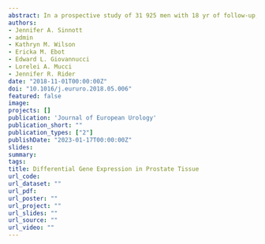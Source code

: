 ```yaml
---
abstract: In a prospective study of 31 925 men with 18 yr of follow-up, higher ejaculation frequency (EF) throughout adulthood was associated with lower rates of prostate cancer. To further explore this association, we evaluated whole transcriptome gene expression in the prostate tissue from study participants who developed prostate cancer between 1992 and 2004 (n = 157 tumor tissue, n = 85 adjacent normal). We tested for trends in gene expression according to the level of EF as self-reported in 1992 for ages 20–29 yr, 40–49 yr, and the year prior to the questionnaire, 1991. There were no associations between EF and gene expression in areas of tumor after accounting for multiple testing. In contrast, in the adjacent normal tissue, 409 genes and six pathways were differentially expressed at a false discovery rate ≤0.2 across categories of EF in 1991. These results suggest that ejaculation affects the expression of genes in the normal prostate tissue. The identified genes and pathways provide potential biological links between EF and prostate tumorigenesis.
authors:
- Jennifer A. Sinnott
- admin
- Kathryn M. Wilson
- Ericka M. Ebot
- Edward L. Giovannucci
- Lorelei A. Mucci
- Jennifer R. Rider
date: "2018-11-01T00:00:00Z"
doi: "10.1016/j.eururo.2018.05.006"
featured: false
image:
projects: []
publication: 'Journal of European Urology'
publication_short: ""
publication_types: ["2"]
publishDate: "2023-01-17T00:00:00Z"
slides: 
summary: 
tags:
title: Differential Gene Expression in Prostate Tissue
url_code: 
url_dataset: ""
url_pdf: 
url_poster: ""
url_project: ""
url_slides: ""
url_source: ""
url_video: ""
---
```

  
  